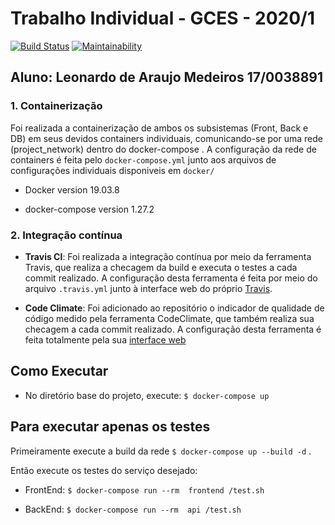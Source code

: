# Trabalho Individual - GCES - 2020/1

[![Build Status](https://travis-ci.com/leomedeiros1/Trabalho-Individual-2020-1.svg?branch=master)](https://travis-ci.com/leomedeiros1/Trabalho-Individual-2020-1) 
[![Maintainability](https://api.codeclimate.com/v1/badges/1ed5bbbbcec4df853b36/maintainability)](https://codeclimate.com/github/leomedeiros1/Trabalho-Individual-2020-1/maintainability)

## Aluno: Leonardo de Araujo Medeiros        17/0038891

### 1. Containerização

Foi realizada a containerização de ambos os subsistemas (Front, Back e DB) em seus devidos containers individuais, comunicando-se por uma rede (project_network) dentro do docker-compose . A configuração da rede de  containers é feita pelo `docker-compose.yml` junto aos arquivos de configurações individuais disponiveis em `docker/`

* Docker version 19.03.8

* docker-compose version 1.27.2

### 2. Integração contínua

* **Travis CI**: Foi realizada a integração contínua por meio da ferramenta Travis, que realiza a checagem da build e executa o testes a cada commit realizado. A configuração desta ferramenta é feita por meio do arquivo `.travis.yml` junto à interface web do próprio [Travis](https://travis-ci.com/).

* **Code Climate**: Foi adicionado ao repositório o indicador de qualidade de código medido pela ferramenta CodeClimate, que também realiza sua checagem a cada commit realizado. A configuração desta ferramenta é feita totalmente pela sua [interface web](https://codeclimate.com/)



## Como Executar

* No diretório base do projeto, execute: `$ docker-compose up`

## Para executar apenas os testes

Primeiramente execute a build da rede `$ docker-compose up --build -d` . 

Então execute os testes do serviço desejado: 

* FrontEnd: `$ docker-compose run --rm  frontend /test.sh `

* BackEnd: `$ docker-compose run --rm  api /test.sh `